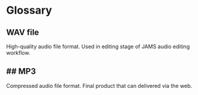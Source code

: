 # Glossary

## WAV file

High-quality audio file format. Used in editing stage of JAMS audio editing workflow.

## \#\# MP3

Compressed audio file format. Final product that can delivered via the web.

